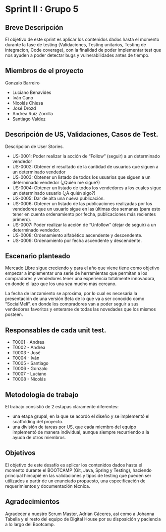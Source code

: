 
# Sprint II : Grupo 5

## Breve Descripción

El objetivo de este sprint es aplicar los contenidos dados hasta el momento durante la fase de testing (Validaciones, Testing unitarios, Testing de integracion, Code coverage), con la finalidad de poder implementar test que nos ayuden a poder detectar bugs y vulnerabilidades antes de tiempo.


## Miembros de el proyecto
 Gonzalo Barreiro
- Luciano Benavides
- Iván Cano
- Nicolás Chiesa
- José Drozd
- Andrea Ruiz Zorrilla
- Santiago Valdez

## Descripción de US, Validaciones, Casos de Test.

Descripcion de User Stories.

* US-0001: Poder realizar la acción de “Follow” (seguir) a un determinado vendedor
* US-0002: Obtener el resultado de la cantidad de usuarios que siguen a un determinado vendedor
* US-0003: Obtener un listado de todos los usuarios que siguen a un determinado vendedor (¿Quién me sigue?)
* US-0004: Obtener un listado de todos los vendedores a los cuales sigue un determinado usuario (¿A quién sigo?)
* US-0005: Dar de alta una nueva publicación.
* US-0006: Obtener un listado de las publicaciones realizadas por los vendedores que un usuario sigue en las últimas dos semanas (para esto tener en cuenta ordenamiento por fecha, publicaciones más recientes primero).
* US-0007: Poder realizar la acción de “Unfollow” (dejar de seguir) a un determinado vendedor.
* US-0008: Ordenamiento alfabético ascendente y descendente.
* US-0009: Ordenamiento por fecha ascendente y descendente.


## Escenario planteado

Mercado Libre sigue creciendo y para el año que viene  tiene como objetivo empezar a implementar una serie de herramientas que permitan a los compradores y vendedores tener una experiencia totalmente innovadora, en donde el lazo que los una sea mucho más cercano.

La fecha de lanzamiento se aproxima, por lo cual es necesaria la presentación de una versión Beta de lo que va a ser conocido como “SocialMeli”, en donde los compradores van a poder seguir a sus vendedores favoritos y enterarse de todas las novedades que los mismos posteen.

## Responsables de cada unit test.
- T0001 - Andrea
- T0002 - Andrea
- T0003 - José
- T0004 - Iván
- T0005 - Santiago
- T0006 - Gonzalo
- T0007 - Luciano
- T0008 - Nicolás

## Metodología de trabajo

El trabajo consistió de 2 estapas claramente diferentes:
- una etapa grupal, en la que se acordó el diseño y se implementó el scaffolding del proyecto.
- una división de tareas por US, que cada miembro del equipo implementó de manera individual, aunque siempre recurriendo a la ayuda de otros miembros.

## Objetivos
El objetivo de este desafío es aplicar los contenidos dados hasta el momento durante el BOOTCAMP (Git, Java, Spring y Testing), haciendo principal hincapié en las validaciones y tipos de testing que pueden ser utilizados a partir de un enunciado propuesto, una especificación de requerimientos y documentación técnica.

## Agradecimientos
Agradecer a nuestro Scrum Master, Adrián Cáceres, así como a Johanna Tabella y el resto del equipo de Digital House por su disposición y paciencia a lo largo del Bootcamp.


